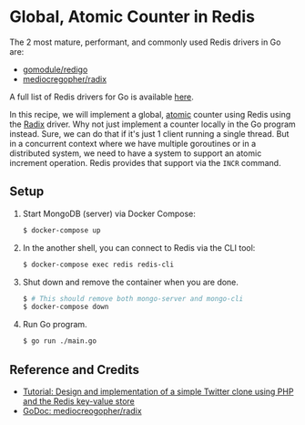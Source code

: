 # Global, Atomic Counter in Redis

The 2 most mature, performant, and commonly used Redis drivers in Go are:

* [gomodule/redigo](https://github.com/gomodule/redigo)
* [mediocregopher/radix](https://github.com/mediocregopher/radix)

A full list of Redis drivers for Go is available [here](http://redis.io/clients#go).

In this recipe, we will implement a global, [atomic](https://en.wikipedia.org/wiki/Atomicity_(database_systems)) counter using Redis using the [Radix](https://github.com/mediocregopher/radix) driver. Why not just implement a counter locally in the Go program instead. Sure, we can do that if it's just 1 client running a single thread. But in a concurrent context where we have multiple goroutines or in a distributed system, we need to have a system to support an atomic increment operation. Redis provides that support via the `INCR` command.

## Setup

1. Start MongoDB (server) via Docker Compose:

   ```bash
   $ docker-compose up
   ```

1. In the another shell, you can connect to Redis via the CLI tool:

   ```bash
   $ docker-compose exec redis redis-cli
   ```

1. Shut down and remove the container when you are done.

   ```bash
   $ # This should remove both mongo-server and mongo-cli
   $ docker-compose down
   ```

1. Run Go program.

   ```bash
   $ go run ./main.go
   ```

## Reference and Credits

* [Tutorial: Design and implementation of a simple Twitter clone using PHP and the Redis key-value store](https://redis.io/topics/twitter-clone)
* [GoDoc: mediocreogopher/radix](ttps://godoc.org/github.com/mediocregopher)
